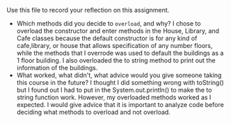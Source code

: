 Use this file to record your reflection on this assignment.

- Which methods did you decide to `overload`, and why?
 I chose to overload  the constructor and enter methods in the House, Library, and Cafe classes because the default constructor is for any kind of cafe,library, or house that allows specification of any number floors, while the methods that I overrode was used to default the buildings as a 1 floor building. I also overloaded the to string method to print out the information of the buildings.
- What worked, what didn't, what advice would you give someone taking this course in the future?
 I thought I did something wrong with toString() but I found out I had to put in the System.out.println() to make the to string function work. However, my overloaded methods worked as I expected. I would give advice that it is important to analyze code before deciding what methods to overload and not overload.  